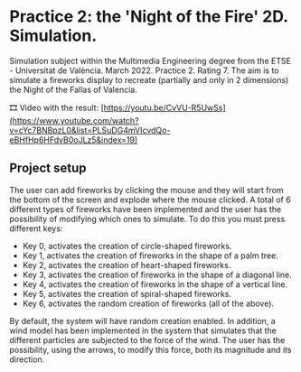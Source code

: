 ﻿# Practice 2: the 'Night of the Fire' 2D. Simulation.

Simulation subject within the Multimedia Engineering degree from the ETSE - Universitat de València. March 2022. Practice 2. Rating 7. The aim is to simulate a fireworks display to recreate (partially and only in 2 dimensions) the Night of the Fallas of Valencia.

🎞️ Video with the result: [https://youtu.be/CvVU-R5UwSs](https://www.youtube.com/watch?v=cYc7BNBpzL0&list=PLSuDG4mVIcvdQo-eBHfHp6HFdvB0oJLz5&index=19)

## Project setup
The user can add fireworks by clicking the mouse and they will start from the bottom of the screen and explode where the mouse clicked. A total of 6 different types of fireworks have been implemented and the user has the possibility of modifying which ones to simulate. To do this you must press different keys:
  - Key 0, activates the creation of circle-shaped fireworks.
  - Key 1, activates the creation of fireworks in the shape of a palm tree.
  - Key 2, activates the creation of heart-shaped fireworks.
  - Key 3, activates the creation of fireworks in the shape of a diagonal line.
  - Key 4, activates the creation of fireworks in the shape of a vertical line.
  - Key 5, activates the creation of spiral-shaped fireworks.
  - Key 6, activates the random creation of fireworks (all of the above).

By default, the system will have random creation enabled. In addition, a wind model has been implemented in the system that simulates that the different particles are subjected to the force of the wind. The user has the possibility, using the arrows, to modify this force, both its magnitude and its direction.

